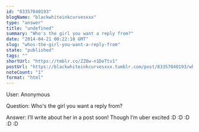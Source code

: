 ```yaml
---
id: "83357040193"
blogName: "blackwhiteinkcurvesxxx"
type: "answer"
title: "undefined"
summary: "Who's the girl you want a reply from?"
date: "2014-04-21 00:22:10 GMT"
slug: "whos-the-girl-you-want-a-reply-from"
state: "published"
tags: ""
shortUrl: "https://tmblr.co/ZZ0w-n1DeTtv1"
postUrl: "https://blackwhiteinkcurvesxxx.tumblr.com/post/83357040193/whos-the-girl-you-want-a-reply-from"
noteCount: "1"
format: "html"
---
```


User: Anonymous

Question: Who's the girl you want a reply from?

Answer: I’ll write about her in a post soon! Though I’m uber excited :D :D :D :D :D

